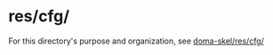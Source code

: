 # res/cfg/

For this directory's purpose and organization, see [doma-skel/res/cfg/](https://github.com/rajive/doma-skel/blob/master/res/cfg/README.md)